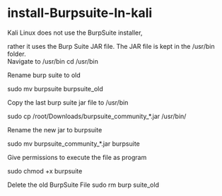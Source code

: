 # install-Burpsuite-In-kali
Kali Linux does not use the BurpSuite installer,

rather it uses the Burp Suite JAR file.
The JAR file is kept in the /usr/bin folder.    
Navigate to /usr/bin  cd /usr/bin  

Rename burp suite to old 

sudo mv burpsuite burpsuite_old 

Copy the last burp suite jar file to /usr/bin

sudo cp /root/Downloads/burpsuite_community_*.jar /usr/bin/  

Rename the new jar to burpsuite

sudo mv burpsuite_community_*.jar burpsuite  

Give permissions to execute the file as program 

sudo chmod +x burpsuite  

Delete the old BurpSuite File sudo rm burp suite_old
